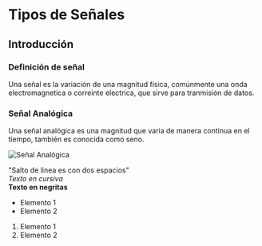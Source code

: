 # Tipos de Señales

## Introducción

### Definición de señal

Una señal es la variación de una magnitud física, comúnmente una onda electromagnetica o correinte electrica, que sirve para tranmisión de datos.

### Señal Analógica

Una señal analógica es una magnitud que varia de manera continua en el tiempo, también es conocida como seno.

<image src="/Users/valeriavilchis/Documentos - Local/Repositorios/Documents/Redes/img/senal_analogica.png" alt="Señal Analógica">





"Salto de linea es con dos espacios"  
_Texto en cursiva_  
__Texto en negritas__  
* Elemento 1
* Elemento 2

1. Elemento 1
2. Elemento 2